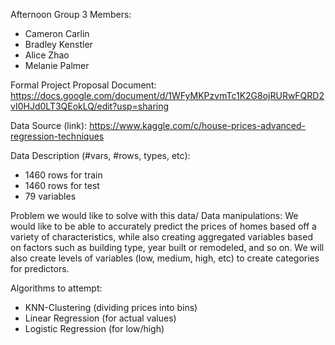 Afternoon Group 3 Members:
* Cameron Carlin
* Bradley Kenstler
* Alice Zhao
* Melanie Palmer

Formal Project Proposal Document: https://docs.google.com/document/d/1WFyMKPzvmTc1K2G8ojRURwFQRD2vI0HJd0LT3QEokLQ/edit?usp=sharing

Data Source (link): https://www.kaggle.com/c/house-prices-advanced-regression-techniques 

Data Description (#vars, #rows, types, etc):
* 1460 rows for train
* 1460 rows for test
* 79 variables

Problem we would like to solve with this data/ Data manipulations:
We would like to be able to accurately predict the prices of homes based off a variety of characteristics, while also creating aggregated variables based on factors such as building type, year built or remodeled, and so on. We will also create levels of variables (low, medium, high, etc) to create categories for predictors.

Algorithms to attempt:
* KNN-Clustering (dividing prices into bins)
* Linear Regression (for actual values)
* Logistic Regression (for low/high)
